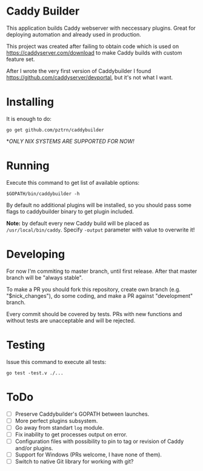 # Caddy Builder

This application builds Caddy webserver with neccessary plugins.
Great for deploying automation and already used in production.

This project was created after failing to obtain code which is used
on https://caddyserver.com/download to make Caddy builds with
custom feature set.

After I wrote the very first version of Caddybuilder I found
https://github.com/caddyserver/devportal, but it's not what I want.

# Installing

It is enough to do:

```
go get github.com/pztrn/caddybuilder
```

**ONLY *NIX SYSTEMS ARE SUPPORTED FOR NOW!**

# Running

Execute this command to get list of available options:

```
$GOPATH/bin/caddybuilder -h
```

By default no additional plugins will be installed, so you should pass
some flags to caddybuilder binary to get plugin included.

**Note:** by default every new Caddy build will be placed as
``/usr/local/bin/caddy``. Specify ``-output`` parameter with value
to overwrite it!

# Developing

For now I'm commiting to master branch, until first release. After that
master branch will be "always stable".

To make a PR you should fork this repository, create own branch (e.g.
"$nick_changes"), do some coding, and make a PR against "development"
branch.

Every commit should be covered by tests. PRs with new functions and without
tests are unacceptable and will be rejected.

# Testing

Issue this command to execute all tests:

```
go test -test.v ./...
```

# ToDo

- [ ] Preserve Caddybuilder's GOPATH between launches.
- [ ] More perfect plugins subsystem.
- [ ] Go away from standart ``log`` module.
- [ ] Fix inability to get processes output on error.
- [ ] Configuration files with possibility to pin to tag or revision of Caddy
and/or plugins.
- [ ] Support for Windows (PRs welcome, I have none of them).
- [ ] Switch to native Git library for working with git?
